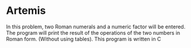 # Artemis
In this problem, two Roman numerals and a numeric factor will be entered. The program will print the result of the operations of the two numbers in Roman form. (Without using tables).
This program is written in C
